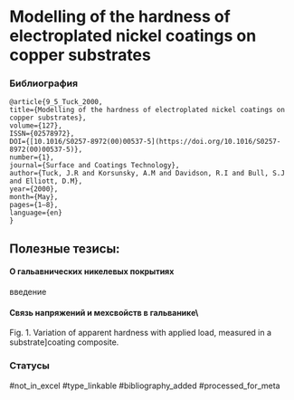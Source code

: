 # Modelling of the hardness of electroplated nickel coatings on copper substrates

### Библиография
```
@article{9_5_Tuck_2000,
title={Modelling of the hardness of electroplated nickel coatings on copper substrates},
volume={127},
ISSN={02578972},
DOI={[10.1016/S0257-8972(00)00537-5](https://doi.org/10.1016/S0257-8972(00)00537-5)},
number={1},
journal={Surface and Coatings Technology},
author={Tuck, J.R and Korsunsky, A.M and Davidson, R.I and Bull, S.J and Elliott, D.M},
year={2000},
month={May},
pages={1–8},
language={en}
}
```

## Полезные тезисы:

#### О гальавнических никелевых покрытиях
введение

#### Cвязь напряжений и мехсвойств в гальванике\
Fig. 1. Variation of apparent hardness with applied load, measured
in a substrate]coating composite.

### Статусы
#not_in_excel 
#type_linkable 
#bibliography_added
#processed_for_meta
